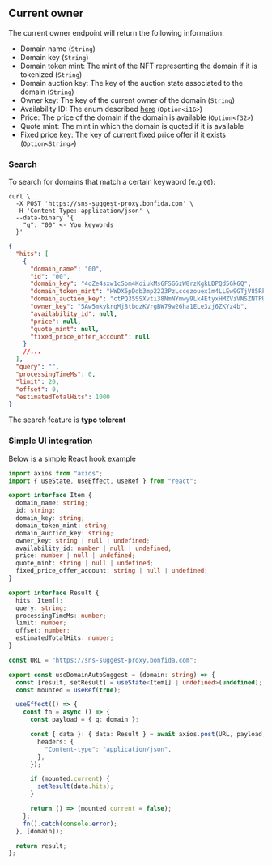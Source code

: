 ## Current owner

The current owner endpoint will return the following information:

- Domain name (`String`)
- Domain key (`String`)
- Domain token mint: The mint of the NFT representing the domain if it is tokenized (`String`)
- Domain auction key: The key of the auction state associated to the domain (`String`)
- Owner key: The key of the current owner of the domain (`String`)
- Availability ID: The enum described [here](/sns-api/index.html) (`Option<i16>`)
- Price: The price of the domain if the domain is available (`Option<f32>`)
- Quote mint: The mint in which the domain is quoted if it is available
- Fixed price key: The key of current fixed price offer if it exists (`Option<String>`)

### Search

To search for domains that match a certain keywaord (e.g `00`):

```
curl \
  -X POST 'https://sns-suggest-proxy.bonfida.com' \
  -H 'Content-Type: application/json' \
  --data-binary '{
    "q": "00" <- You keywords
  }'

```

```json
{
  "hits": [
    {
      "domain_name": "00",
      "id": "00",
      "domain_key": "4oZe4sxw1cSbm4KoiukMs6FSG6zW8rzKgkLDPQd5Gk6Q",
      "domain_token_mint": "HWDX6pDdb3mp2223PzLccezouex1m4LLEw9GTjV85Rkx",
      "domain_auction_key": "ctPQ35SSXvti38NmNYmwy9Lk4EtyxHMZViVNSZNTPUo",
      "owner_key": "5Aw5mkykrqMj8tbqzKVrgBW79w26ha1ELe3zj6ZKYz4b",
      "availability_id": null,
      "price": null,
      "quote_mint": null,
      "fixed_price_offer_account": null
    }
    //...
  ],
  "query": "",
  "processingTimeMs": 0,
  "limit": 20,
  "offset": 0,
  "estimatedTotalHits": 1000
}
```

The search feature is **typo tolerent**

### Simple UI integration

Below is a simple React hook example

```ts
import axios from "axios";
import { useState, useEffect, useRef } from "react";

export interface Item {
  domain_name: string;
  id: string;
  domain_key: string;
  domain_token_mint: string;
  domain_auction_key: string;
  owner_key: string | null | undefined;
  availability_id: number | null | undefined;
  price: number | null | undefined;
  quote_mint: string | null | undefined;
  fixed_price_offer_account: string | null | undefined;
}

export interface Result {
  hits: Item[];
  query: string;
  processingTimeMs: number;
  limit: number;
  offset: number;
  estimatedTotalHits: number;
}

const URL = "https://sns-suggest-proxy.bonfida.com";

export const useDomainAutoSuggest = (domain: string) => {
  const [result, setResult] = useState<Item[] | undefined>(undefined);
  const mounted = useRef(true);

  useEffect(() => {
    const fn = async () => {
      const payload = { q: domain };

      const { data }: { data: Result } = await axios.post(URL, payload, {
        headers: {
          "Content-type": "application/json",
        },
      });

      if (mounted.current) {
        setResult(data.hits);
      }

      return () => (mounted.current = false);
    };
    fn().catch(console.error);
  }, [domain]);

  return result;
};
```
